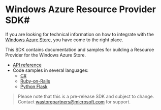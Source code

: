 # Windows Azure Resource Provider SDK#

If you are looking for technical information on how to integrate with the [Windows Azure Store](http://www.windowsazure.com/en-us/store/overview/), you have come to the right place.


This SDK contains documentation and samples for building a Resource Provider for the Windows Azure Store.

- [API reference](https://github.com/WindowsAzure/azure-resource-provider-sdk/tree/master/docs)
- Code samples in several languages:
  - [C#](https://github.com/MetricsHub/AzureStoreRP)    
  - [Ruby-on-Rails](https://github.com/WindowsAzure/azure-resource-provider-sdk/tree/master/samples/rails)
  - [Python Flask](https://github.com/WindowsAzure/azure-resource-provider-sdk/tree/master/samples/python-flask)


>Please note that this is a pre-release SDK and subject to change. Contact [wastorepartners@microsoft.com](mailto:wastorepartners@microsoft.com) for support. 
